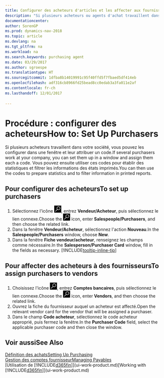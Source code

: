 ```yaml
---
title: Configurer des acheteurs d'articles et les affecter aux fournisseurs
description: "Si plusieurs acheteurs ou agents d'achat travaillent dans votre société, vous pouvez les planifier pour l'analyse statistique."
documentationcenter: 
author: SorenGP
ms.prod: dynamics-nav-2018
ms.topic: article
ms.devlang: na
ms.tgt_pltfrm: na
ms.workload: na
ms.search.keywords: purchasing agent
ms.date: 03/29/2017
ms.author: sgroespe
ms.translationtype: HT
ms.sourcegitcommit: 1dfba8b14019991c95f40ffd5f7fbaed5df414eb
ms.openlocfilehash: adf316cb8966fd25bead8cc0edab3a3fa011e2af
ms.contentlocale: fr-ch
ms.lasthandoff: 12/01/2017

---
```

# <a name="how-to-set-up-purchasers"></a><span data-ttu-id="cbc05-103">Procédure : configurer des acheteurs</span><span class="sxs-lookup"><span data-stu-id="cbc05-103">How to: Set Up Purchasers</span></span>
<span data-ttu-id="cbc05-104">Si plusieurs acheteurs travaillent dans votre société, vous pouvez les configurer dans une fenêtre et leur attribuer un code.</span><span class="sxs-lookup"><span data-stu-id="cbc05-104">If several purchasers work at your company, you can set them up in a window and assign them each a code.</span></span> <span data-ttu-id="cbc05-105">Vous pouvez ensuite utiliser ces codes pour établir des statistiques et filtrer les informations des états imprimés.</span><span class="sxs-lookup"><span data-stu-id="cbc05-105">You can then use the codes to prepare statistics and to filter information in printed reports.</span></span>

## <a name="to-set-up-purchasers"></a><span data-ttu-id="cbc05-106">Pour configurer des acheteurs</span><span class="sxs-lookup"><span data-stu-id="cbc05-106">To set up purchasers</span></span>
1. <span data-ttu-id="cbc05-107">Sélectionnez l'icône ![Page ou état pour la recherche](media/ui-search/search_small.png "Page ou état pour la recherche"), entrez **Vendeur/Acheteur**, puis sélectionnez le lien connexe.</span><span class="sxs-lookup"><span data-stu-id="cbc05-107">Choose the ![Search for Page or Report](media/ui-search/search_small.png "Search for Page or Report icon") icon, enter **Salespeople/Purchasers**, and then choose the related link.</span></span>
2. <span data-ttu-id="cbc05-108">Dans la fenêtre **Vendeur/Acheteur**, sélectionnez l'action **Nouveau**.</span><span class="sxs-lookup"><span data-stu-id="cbc05-108">In the **Salespeople/Purchasers** window, choose **New**.</span></span>
3. <span data-ttu-id="cbc05-109">Dans la fenêtre **Fiche vendeur/acheteur**, renseignez les champs comme nécessaire.</span><span class="sxs-lookup"><span data-stu-id="cbc05-109">In the **Salesperson/Purchaser Card** window, fill in the fields as necessary.</span></span> [!INCLUDE[tooltip-inline-tip](includes/tooltip-inline-tip_md.md)]

## <a name="to-assign-purchasers-to-vendors"></a><span data-ttu-id="cbc05-110">Pour affecter des acheteurs à des fournisseurs</span><span class="sxs-lookup"><span data-stu-id="cbc05-110">To assign purchasers to vendors</span></span>
1. <span data-ttu-id="cbc05-111">Choisissez l'icône ![Page ou état pour la recherche](media/ui-search/search_small.png "Page ou état pour la recherche"), entrez **Comptes bancaires**, puis sélectionnez le lien connexe.</span><span class="sxs-lookup"><span data-stu-id="cbc05-111">Choose the ![Search for Page or Report](media/ui-search/search_small.png "Search for Page or Report icon") icon, enter **Vendors**, and then choose the related link.</span></span>
2. <span data-ttu-id="cbc05-112">Ouvrez la fiche du fournisseur auquel un acheteur est affecté.</span><span class="sxs-lookup"><span data-stu-id="cbc05-112">Open the relevant vendor card for the vendor that will be assigned a purchaser.</span></span>
3. <span data-ttu-id="cbc05-113">Dans le champ **Code acheteur**, sélectionnez le code acheteur approprié, puis fermez la fenêtre.</span><span class="sxs-lookup"><span data-stu-id="cbc05-113">In the **Purchaser Code** field, select the applicable purchaser code and then close the window.</span></span>

## <a name="see-also"></a><span data-ttu-id="cbc05-114">Voir aussi</span><span class="sxs-lookup"><span data-stu-id="cbc05-114">See Also</span></span>
[<span data-ttu-id="cbc05-115">Définition des achats</span><span class="sxs-lookup"><span data-stu-id="cbc05-115">Setting Up Purchasing</span></span>](purchasing-setup-purchasing.md)  
[<span data-ttu-id="cbc05-116">Gestion des comptes fournisseur</span><span class="sxs-lookup"><span data-stu-id="cbc05-116">Managing Payables</span></span>](payables-manage-payables.md)  
<span data-ttu-id="cbc05-117">[Utilisation de [!INCLUDE[d365fin](includes/d365fin_md.md)]](ui-work-product.md)</span><span class="sxs-lookup"><span data-stu-id="cbc05-117">[Working with [!INCLUDE[d365fin](includes/d365fin_md.md)]](ui-work-product.md)</span></span>

